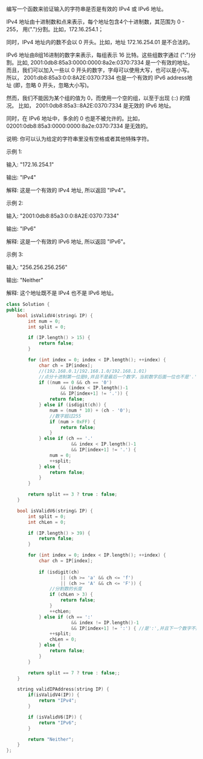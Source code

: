 编写一个函数来验证输入的字符串是否是有效的 IPv4 或 IPv6 地址。

IPv4 地址由十进制数和点来表示，每个地址包含4个十进制数，其范围为 0 - 255， 用(".")分割。比如，172.16.254.1；

同时，IPv4 地址内的数不会以 0 开头。比如，地址 172.16.254.01 是不合法的。

IPv6 地址由8组16进制的数字来表示，每组表示 16 比特。这些组数字通过 (":")分割。比如,  2001:0db8:85a3:0000:0000:8a2e:0370:7334 是一个有效的地址。而且，我们可以加入一些以 0 开头的数字，字母可以使用大写，也可以是小写。所以， 2001:db8:85a3:0:0:8A2E:0370:7334 也是一个有效的 IPv6 address地址 (即，忽略 0 开头，忽略大小写)。

然而，我们不能因为某个组的值为 0，而使用一个空的组，以至于出现 (::) 的情况。 比如， 2001:0db8:85a3::8A2E:0370:7334 是无效的 IPv6 地址。

同时，在 IPv6 地址中，多余的 0 也是不被允许的。比如， 02001:0db8:85a3:0000:0000:8a2e:0370:7334 是无效的。

说明: 你可以认为给定的字符串里没有空格或者其他特殊字符。

示例 1:

输入: "172.16.254.1"

输出: "IPv4"

解释: 这是一个有效的 IPv4 地址, 所以返回 "IPv4"。


示例 2:

输入: "2001:0db8:85a3:0:0:8A2E:0370:7334"

输出: "IPv6"

解释: 这是一个有效的 IPv6 地址, 所以返回 "IPv6"。


示例 3:

输入: "256.256.256.256"

输出: "Neither"

解释: 这个地址既不是 IPv4 也不是 IPv6 地址。

~~~cpp
class Solution {
public:
    bool isValidV4(string& IP) {
        int num = 0;
        int split = 0;

        if (IP.length() > 15) {
            return false;
        }

        for (int index = 0; index < IP.length(); ++index) {
            char ch = IP[index];
            //(192.168.0.1/192.168.1.0/192.168.1.01)
            //点分十进制第一位是0,并且不是最后一个数字，当前数字后面一位也不是'.',则返回false
            if ((num == 0 && ch == '0')
                    && (index < IP.length()-1 
                    && IP[index+1] != '.')) {
                return false;
            } else if (isdigit(ch)) {
                num = (num * 10) + (ch - '0');
                //数字超过255
                if (num > 0xFF) {
                    return false;
                }
            } else if (ch == '.' 
                        && index < IP.length()-1
                        && IP[index+1] != '.') {
                num = 0;
                ++split;
            } else {
                return false;
            }
        }

        return split == 3 ? true : false;
    }

    bool isValidV6(string& IP) {
        int split = 0;
        int chLen = 0;

        if (IP.length() > 39) {
            return false;
        }

        for (int index = 0; index < IP.length(); ++index) {
            char ch = IP[index];
            
            if (isdigit(ch) 
                    || (ch >= 'a' && ch <= 'f')
                    || (ch >= 'A' && ch <= 'F')) {
                //分割数的长度
                if (chLen > 3) {
                    return false;
                }
                ++chLen;
            } else if (ch == ':' 
                        && index != IP.length()-1
                        && IP[index+1] != ':') { //是':',并且下一个数字不是':'
                ++split;
                chLen = 0;
            } else {
                return false;
            }
        }

        return split == 7 ? true : false;;
    }

    string validIPAddress(string IP) {
        if(isValidV4(IP)) {
            return "IPv4";
        }

        if (isValidV6(IP)) {
            return "IPv6";
        }

        return "Neither";
    }
};
~~~